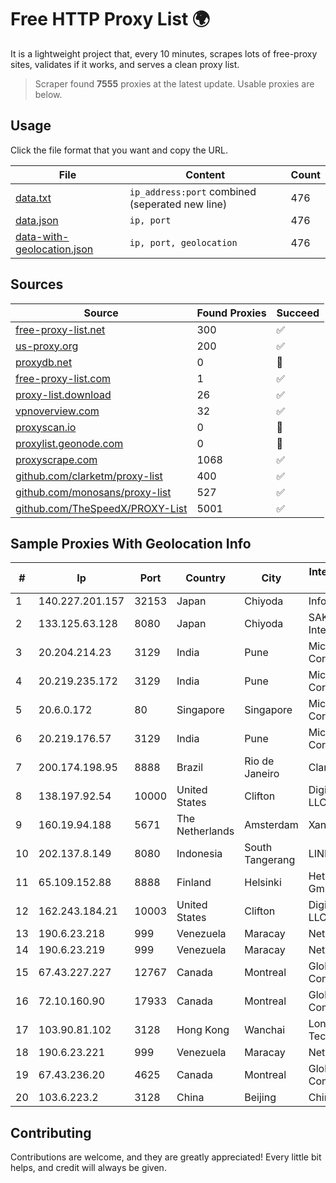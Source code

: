 
# Free HTTP Proxy List 🌍

It is a lightweight project that, every 10 minutes, scrapes lots of free-proxy sites, validates if it works, and serves a clean proxy list.


> Scraper found **7555** proxies at the latest update. Usable proxies are below.

## Usage

Click the file format that you want and copy the URL.


|File|Content|Count|
|----|-------|-----|
|[data.txt](https://raw.githubusercontent.com/themiralay/Proxy-List-World/master/data.txt)|`ip_address:port` combined (seperated new line)|476|
|[data.json](https://raw.githubusercontent.com/themiralay/Proxy-List-World/master/data.json)|`ip, port`|476|
|[data-with-geolocation.json](https://raw.githubusercontent.com/themiralay/Proxy-List-World/master/data-with-geolocation.json)|`ip, port, geolocation`|476|

## Sources

|Source|Found Proxies|Succeed|
|------|-------------|-------|
|[free-proxy-list.net](https://free-proxy-list.net)|300|✅|
|[us-proxy.org](https://www.us-proxy.org)|200|✅|
|[proxydb.net](http://proxydb.net)|0|🚫|
|[free-proxy-list.com](https://free-proxy-list.com/?page=&port=&type%5B%5D=http&type%5B%5D=https&up_time=0&search=Search)|1|✅|
|[proxy-list.download](https://www.proxy-list.download/HTTP)|26|✅|
|[vpnoverview.com](https://vpnoverview.com/privacy/anonymous-browsing/free-proxy-servers)|32|✅|
|[proxyscan.io](https://www.proxyscan.io)|0|🚫|
|[proxylist.geonode.com](https://proxylist.geonode.com/api/proxy-list?limit=300&page=1&sort_by=lastChecked&sort_type=desc&protocols=http,https)|0|🚫|
|[proxyscrape.com](https://api.proxyscrape.com/v2/?request=displayproxies&protocol=http&timeout=10000&country=all&ssl=all&anonymity=all)|1068|✅|
|[github.com/clarketm/proxy-list](https://raw.githubusercontent.com/clarketm/proxy-list/master/proxy-list-raw.txt)|400|✅|
|[github.com/monosans/proxy-list](https://raw.githubusercontent.com/monosans/proxy-list/main/proxies/http.txt)|527|✅|
|[github.com/TheSpeedX/PROXY-List](https://raw.githubusercontent.com/TheSpeedX/PROXY-List/master/http.txt)|5001|✅|


## Sample Proxies With Geolocation Info

|#|Ip|Port|Country|City|Internet Service Provider|
|-|--|----|-------|----|-------------------------|
|1|140.227.201.157|32153|Japan|Chiyoda|InfoSphere|
|2|133.125.63.128|8080|Japan|Chiyoda|SAKURA Internet Inc.|
|3|20.204.214.23|3129|India|Pune|Microsoft Corporation|
|4|20.219.235.172|3129|India|Pune|Microsoft Corporation|
|5|20.6.0.172|80|Singapore|Singapore|Microsoft Corporation|
|6|20.219.176.57|3129|India|Pune|Microsoft Corporation|
|7|200.174.198.95|8888|Brazil|Rio de Janeiro|Claro S.A|
|8|138.197.92.54|10000|United States|Clifton|DigitalOcean, LLC|
|9|160.19.94.188|5671|The Netherlands|Amsterdam|Xantho UAB|
|10|202.137.8.149|8080|Indonesia|South Tangerang|LINKNET|
|11|65.109.152.88|8888|Finland|Helsinki|Hetzner Online GmbH|
|12|162.243.184.21|10003|United States|Clifton|DigitalOcean, LLC|
|13|190.6.23.218|999|Venezuela|Maracay|Net Uno|
|14|190.6.23.219|999|Venezuela|Maracay|Net Uno|
|15|67.43.227.227|12767|Canada|Montreal|GloboTech Communications|
|16|72.10.160.90|17933|Canada|Montreal|GloboTech Communications|
|17|103.90.81.102|3128|Hong Kong|Wanchai|Lonlife Technology Co.|
|18|190.6.23.221|999|Venezuela|Maracay|Net Uno|
|19|67.43.236.20|4625|Canada|Montreal|GloboTech Communications|
|20|103.6.223.2|3128|China|Beijing|China Unicom|



## Contributing

Contributions are welcome, and they are greatly appreciated! Every
little bit helps, and credit will always be given.

